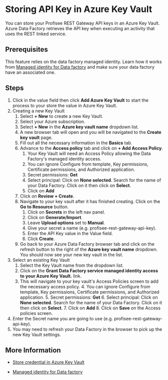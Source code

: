 Storing API Key in Azure Key Vault
=========================================

You can store your Profisee REST Gateway API keys in an Azure Key Vault. Azure Data Factory retrieves the API key when executing an activity that uses the REST linked service.

Prerequisites
-------------
This feature relies on the data factory managed identity. Learn how it works from [Managed identity for Data factory](https://docs.microsoft.com/en-us/azure/data-factory/data-factory-service-identity) and make sure your data factory have an associated one.

Steps
-----
1. Click in the value field then click **Add Azure Key Vault** to start the process to your store the value in Azure Key Vault.  
2. Creating a new Key Vault
   1. Select **+ New** to create a new Key Vault.
   2. Select your Azure subscription.
   3. Select **+ New** in the **Azure key vault name** dropdown list.
   4. A new browser tab will open and you will be navigated to the **Create key vault** page.
   5. Fill out all the necessary information in the **Basics** tab.
   6. Advance to the **Access policy** tab and click on **+ Add Access Policy**.
      1. Your Key Vault will need an Access Policy allowing the Data Factory's managed identity access.
      2. You can ignore Configure from template, Key permissions, Certificate permissions, and Authorized application.
      3. Secret permissions: **Get**
      4. Select principal: Click on **None selected**.  Search for the name of your Data Factory.  Click on it then click on **Select**.
      5. Click on **Add**
   7.  Click on **Review + Create**.
   8. Navigate to your key vault after it has finished creating.  Click on the **Go to Resource** button. 
      1. Click on **Secrets** in the left nav panel.
      2. Click on **Generate/Import**.
      3. Leave **Upload options** set to **Manual**.
      4. Give your secret a name (e.g. profisee-rest-gateway-api-key).
      5. Enter the API Key value in the Value field.
      6. Click **Create**.
   9. Go back to your Azure Data Factory browser tab and click on the refresh button to the right of the **Azure key vault name** dropdown. You should now see your new key vault in the list.
3. Select an existing Key Vault
   1. Select the Key Vault name from the dropdown list.
   2. Click on the **Grant Data Factory service managed identity access to your Azure Key Vault.** link.
   3. This will navigate to your key vault's Access Policies screen to add the necessary access policy.
	  4. You can ignore Configure from template, Key permissions, Certificate permissions, and Authorized application.
	  5. Secret permissions: **Get**
	  6. Select principal: Click on **None selected**.  Search for the name of your Data Factory.  Click on it then click on **Select**.
	  7. Click on **Add**
	  8. Click on **Save** on the Access policies screen.
4. Enter the Secret name you are going to use (e.g. profisee-rest-gateway-api-key).
6. You may need to refresh your Data Factory in the browser to pick up the new Key Vault settings.

More Information
----------------

-	[Store credential in Azure Key Vault](https://docs.microsoft.com/en-us/azure/data-factory/store-credentials-in-key-vault)

-   [Managed identity for Data factory](https://docs.microsoft.com/en-us/azure/data-factory/data-factory-service-identity) 

